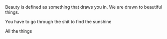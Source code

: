 Beauty is defined as something that draws you in. 
We are drawn to beautiful things. 

You have to go through the shit to find the sunshine

All the things
